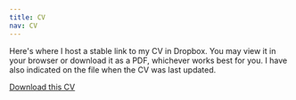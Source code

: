 ```yaml
---
title: CV
nav: CV
---
```


Here's where I host a stable link to my CV in Dropbox. You may view it in your browser or download it as a PDF, whichever works best for you. I have also indicated on the file when the CV was last updated.

[Download this CV](https://www.dropbox.com/scl/fi/v4ljjgroin0bwm67c9imb/centeno_cv.pdf?rlkey=dz8q0sdn70hh73daujz7v3n4g&st=ka7ivrhs&dl=0)

